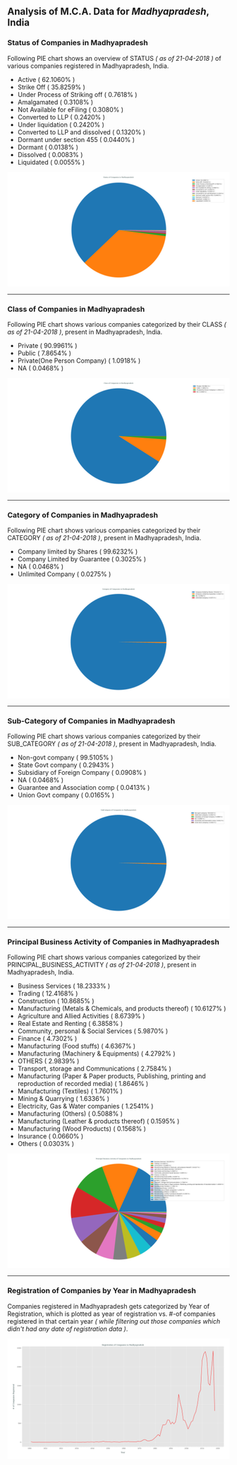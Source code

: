 ## Analysis of M.C.A. Data for _Madhyapradesh_, India
### Status of Companies in Madhyapradesh
Following PIE chart shows an overview of STATUS _( as of 21-04-2018 )_ of various companies registered in Madhyapradesh, India.
- Active ( 62.1060% )
- Strike Off ( 35.8259% )
- Under Process of Striking off ( 0.7618% )
- Amalgamated ( 0.3108% )
- Not Available for eFiling ( 0.3080% )
- Converted to LLP ( 0.2420% )
- Under liquidation ( 0.2420% )
- Converted to LLP and dissolved ( 0.1320% )
- Dormant under section 455 ( 0.0440% )
- Dormant ( 0.0138% )
- Dissolved ( 0.0083% )
- Liquidated ( 0.0055% )

![status_of_companies_in_madhyapradesh](../plots/mca_madhyapradesh_21042018_company_status.png)

---
### Class of Companies in Madhyapradesh
Following PIE chart shows various companies categorized by their CLASS _( as of 21-04-2018 )_, present in Madhyapradesh, India.
- Private ( 90.9961% )
- Public ( 7.8654% )
- Private(One Person Company) ( 1.0918% )
- NA ( 0.0468% )

![companies_categorized_by_class_in_madhyapradesh](../plots/mca_madhyapradesh_21042018_company_class.png)

---
### Category of Companies in Madhyapradesh
Following PIE chart shows various companies categorized by their CATEGORY _( as of 21-04-2018 )_, present in Madhyapradesh, India.
- Company limited by Shares ( 99.6232% )
- Company Limited by Guarantee ( 0.3025% )
- NA ( 0.0468% )
- Unlimited Company ( 0.0275% )

![companies_categorized_by_category_in_madhyapradesh](../plots/mca_madhyapradesh_21042018_company_category.png)

---
### Sub-Category of Companies in Madhyapradesh
Following PIE chart shows various companies categorized by their SUB_CATEGORY _( as of 21-04-2018 )_, present in Madhyapradesh, India.
- Non-govt company ( 99.5105% )
- State Govt company ( 0.2943% )
- Subsidiary of Foreign Company ( 0.0908% )
- NA ( 0.0468% )
- Guarantee and Association comp ( 0.0413% )
- Union Govt company ( 0.0165% )

![companies_categorized_by_subCategory_in_madhyapradesh](../plots/mca_madhyapradesh_21042018_company_subCategory.png)

---
### Principal Business Activity of Companies in Madhyapradesh
Following PIE chart shows various companies categorized by their PRINCIPAL_BUSINESS_ACTIVITY _( as of 21-04-2018 )_, present in Madhyapradesh, India.
- Business Services ( 18.2333% )
- Trading ( 12.4168% )
- Construction ( 10.8685% )
- Manufacturing (Metals & Chemicals, and products thereof) ( 10.6127% )
- Agriculture and Allied Activities ( 8.6739% )
- Real Estate and Renting ( 6.3858% )
- Community, personal & Social Services ( 5.9870% )
- Finance ( 4.7302% )
- Manufacturing (Food stuffs) ( 4.6367% )
- Manufacturing (Machinery & Equipments) ( 4.2792% )
- OTHERS ( 2.9839% )
- Transport, storage and Communications ( 2.7584% )
- Manufacturing (Paper & Paper products, Publishing, printing and reproduction of recorded media) ( 1.8646% )
- Manufacturing (Textiles) ( 1.7601% )
- Mining & Quarrying ( 1.6336% )
- Electricity, Gas & Water companies ( 1.2541% )
- Manufacturing (Others) ( 0.5088% )
- Manufacturing (Leather & products thereof) ( 0.1595% )
- Manufacturing (Wood Products) ( 0.1568% )
- Insurance ( 0.0660% )
- Others ( 0.0303% )

![companies_categorized_by_principalBusinessActivity_in_madhyapradesh](../plots/mca_madhyapradesh_21042018_company_principalBusinessActivity.png)

---
### Registration of Companies by Year in Madhyapradesh
Companies registered in Madhyapradesh gets categorized by Year of Registration, which is plotted as year of registration vs. #-of companies registered in that certain year _( while filtering out those companies which didn't had any date of registration data )_.

![registration_of_companies_yearly_in_madhyapradesh](../plots/mca_madhyapradesh_21042018_company_dateOfRegistration.png)
